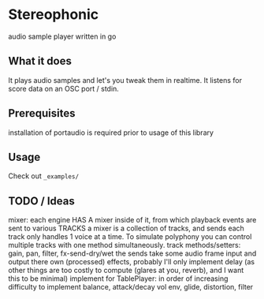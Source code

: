 # Stereophonic
audio sample player written in go

## What it does
It plays audio samples and let's you tweak them in realtime.
It listens for score data on an OSC port / stdin.

## Prerequisites
installation of portaudio is required prior to usage of this library

## Usage
Check out `_examples/`

## TODO / Ideas
mixer:
    each engine HAS A mixer inside of it, from which playback events
    are sent to various TRACKS
    a mixer is a collection of tracks, and sends
    each track only handles 1 voice at a time.  To simulate polyphony
    you can control multiple tracks with one method simultaneously.
    track methods/setters: gain, pan, filter, fx-send-dry/wet
    the sends take some audio frame input and output there own (processed)
    effects, probably I'll only implement delay (as other things are
    too costly to compute (glares at you, reverb), and I want this to be minimal)
implement for TablePlayer:
    in order of increasing difficulty to implement
    balance, attack/decay vol env, glide, distortion, filter

